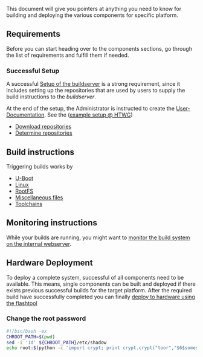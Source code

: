 This document will give you pointers at anything you need to know for building
and deploying the various components for specific platform.

## Requirements
Before you can start heading over to the components sections, go through the
list of requirements and fulfill them if needed.

### Successful Setup
A successful [Setup of the buildserver](setup) is a strong requirement, since
it includes setting up the repositories that are used by users to supply the
build instructions to the *buildserver*.

At the end of the setup, the Administrator is instructed to create the
[User-Documentation](setup/user-documentation.md#Repositories). See the ([example setup @ HTWG](setup/examples/user-documentation.md))


* [Download repositories](common/checkout-repositories.md)
* [Determine repositories](common/checkout-repositories.md)

## Build instructions
Triggering builds works by 

* [U-Boot](usage/uboot)
* [Linux](usage/linux)
* [RootFS](usage/roofs)
* [Miscellaneous files](usage/misc)
* [Toolchains](usage/toolchains)

## Monitoring instructions
While your builds are running, you might want to 
[monitor the build system on the internal
webserver](common/build-monitoring.md).

## Hardware Deployment
To deploy a complete system, successful of all components need to be available.
This means, single components can be built and deployed if there exists
previous successful builds for the target platform. After the required build
have successfully completed you can finally 
[deploy to hardware using the flashtool](flashtool)

### Change the root password

```bash
#!/bin/bash -ex
CHROOT_PATH=$(pwd)
sed -i '1d' ${CHROOT_PATH}/etc/shadow
echo root:$(python -c 'import crypt; print crypt.crypt("toor","$6$somesalt$")'):10770:0::::: >> ${CHROOT_PATH}/etc/shadow
```
